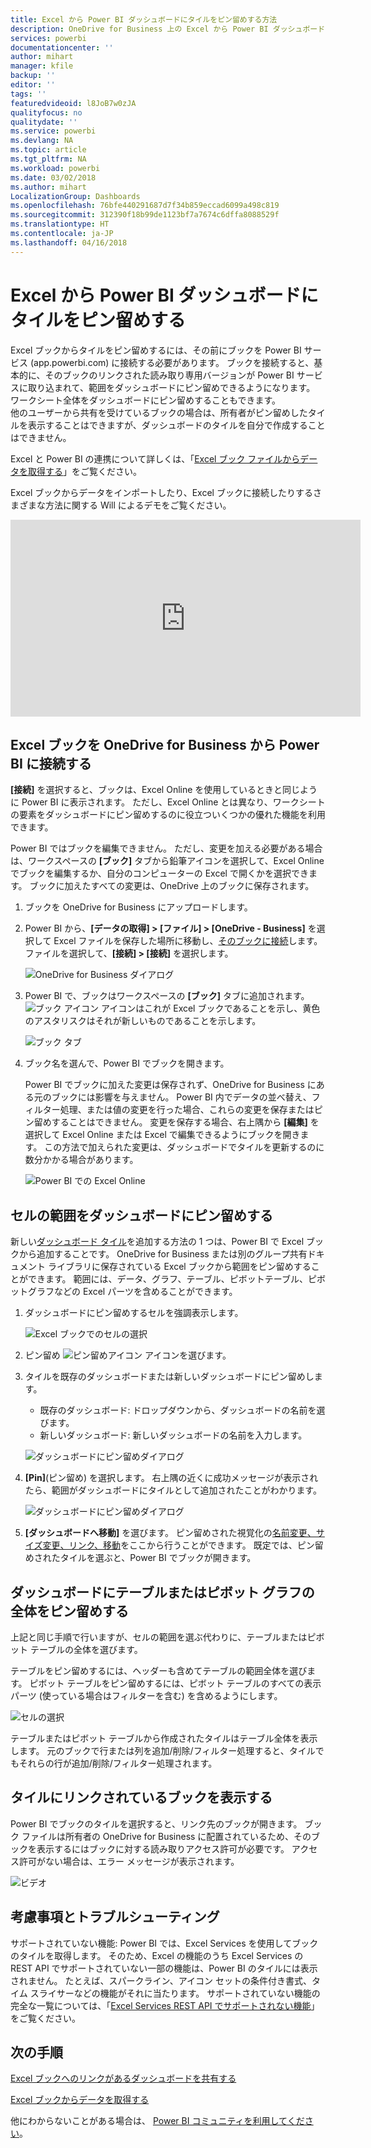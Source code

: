 ```yaml
---
title: Excel から Power BI ダッシュボードにタイルをピン留めする方法
description: OneDrive for Business 上の Excel から Power BI ダッシュボードにタイルをピン留めします。 範囲、グラフ、テーブルのピン留め
services: powerbi
documentationcenter: ''
author: mihart
manager: kfile
backup: ''
editor: ''
tags: ''
featuredvideoid: l8JoB7w0zJA
qualityfocus: no
qualitydate: ''
ms.service: powerbi
ms.devlang: NA
ms.topic: article
ms.tgt_pltfrm: NA
ms.workload: powerbi
ms.date: 03/02/2018
ms.author: mihart
LocalizationGroup: Dashboards
ms.openlocfilehash: 76bfe440291687d7f34b859eccad6099a498c819
ms.sourcegitcommit: 312390f18b99de1123bf7a7674c6dffa8088529f
ms.translationtype: HT
ms.contentlocale: ja-JP
ms.lasthandoff: 04/16/2018
---
```

# <a name="pin-a-tile-to-a-power-bi-dashboard-from-excel"></a>Excel から Power BI ダッシュボードにタイルをピン留めする
Excel ブックからタイルをピン留めするには、その前にブックを Power BI サービス (app.powerbi.com) に接続する必要があります。 ブックを接続すると、基本的に、そのブックのリンクされた読み取り専用バージョンが Power BI サービスに取り込まれて、範囲をダッシュボードにピン留めできるようになります。 ワークシート全体をダッシュボードにピン留めすることもできます。  
他のユーザーから共有を受けているブックの場合は、所有者がピン留めしたタイルを表示することはできますが、ダッシュボードのタイルを自分で作成することはできません。 

Excel と Power BI の連携について詳しくは、「[Excel ブック ファイルからデータを取得する](http://go.microsoft.com/fwlink/?LinkID=521962)」をご覧ください。

Excel ブックからデータをインポートしたり、Excel ブックに接続したりするさまざまな方法に関する Will によるデモをご覧ください。

<iframe width="560" height="315" src="https://www.youtube.com/embed/l8JoB7w0zJA" frameborder="0" allowfullscreen></iframe>

## <a name="connect-your-excel-workbook-from-onedrive-for-business-to-power-bi"></a>Excel ブックを OneDrive for Business から Power BI に接続する
**[接続]** を選択すると、ブックは、Excel Online を使用しているときと同じように Power BI に表示されます。 ただし、Excel Online とは異なり、ワークシートの要素をダッシュボードにピン留めするのに役立ついくつかの優れた機能を利用できます。

Power BI ではブックを編集できません。 ただし、変更を加える必要がある場合は、ワークスペースの **[ブック]** タブから鉛筆アイコンを選択して、Excel Online でブックを編集するか、自分のコンピューターの Excel で開くかを選択できます。 ブックに加えたすべての変更は、OneDrive 上のブックに保存されます。

1. ブックを OneDrive for Business にアップロードします。

2. Power BI から、**[データの取得] > [ファイル] > [OneDrive - Business]** を選択して Excel ファイルを保存した場所に移動し、[そのブックに接続](service-excel-workbook-files.md)します。 ファイルを選択して、**[接続] > [接続]** を選択します。

    ![OneDrive for Business ダイアログ](media/service-dashboard-pin-tile-from-excel/power-bi-connect.png)

3. Power BI で、ブックはワークスペースの **[ブック]** タブに追加されます。  ![ブック アイコン](media/service-dashboard-pin-tile-from-excel/pbi_workbookicon.png) アイコンはこれが Excel ブックであることを示し、黄色のアスタリスクはそれが新しいものであることを示します。
    
    ![ブック タブ](media/service-dashboard-pin-tile-from-excel/power-bi-workbooks.png)
4. ブック名を選んで、Power BI でブックを開きます。

    Power BI でブックに加えた変更は保存されず、OneDrive for Business にある元のブックには影響を与えません。 Power BI 内でデータの並べ替え、フィルター処理、または値の変更を行った場合、これらの変更を保存またはピン留めすることはできません。 変更を保存する場合、右上隅から **[編集]** を選択して Excel Online または Excel で編集できるようにブックを開きます。 この方法で加えられた変更は、ダッシュボードでタイルを更新するのに数分かかる場合があります。
   
    ![Power BI での Excel Online](media/service-dashboard-pin-tile-from-excel/power-bi-opened.png)

## <a name="pin-a-range-of-cells-to-a-dashboard"></a>セルの範囲をダッシュボードにピン留めする
新しい[ダッシュボード タイル](service-dashboard-tiles.md)を追加する方法の 1 つは、Power BI で Excel ブックから追加することです。 OneDrive for Business または別のグループ共有ドキュメント ライブラリに保存されている Excel ブックから範囲をピン留めすることができます。 範囲には、データ、グラフ、テーブル、ピボットテーブル、ピボットグラフなどの Excel パーツを含めることができます。

1. ダッシュボードにピン留めするセルを強調表示します。
   
    ![Excel ブックでのセルの選択](media/service-dashboard-pin-tile-from-excel/pbi_selectrange.png)
2. ピン留め ![ピン留めアイコン](media/service-dashboard-pin-tile-from-excel/pbi_pintile_small.png) アイコンを選びます。 
3. タイルを既存のダッシュボードまたは新しいダッシュボードにピン留めします。 
   
   * 既存のダッシュボード: ドロップダウンから、ダッシュボードの名前を選びます。
   * 新しいダッシュボード: 新しいダッシュボードの名前を入力します。
   
    ![ダッシュボードにピン留めダイアログ](media/service-dashboard-pin-tile-from-excel/pbi_dashdialog1.png)
4. **[Pin]**(ピン留め) を選択します。 右上隅の近くに成功メッセージが表示されたら、範囲がダッシュボードにタイルとして追加されたことがわかります。 
   
    ![ダッシュボードにピン留めダイアログ](media/service-dashboard-pin-tile-from-excel/power-bi-go-to-dashboard.png)
5. **[ダッシュボードへ移動]** を選びます。 ピン留めされた視覚化の[名前変更、サイズ変更、リンク、移動](service-dashboard-edit-tile.md)をここから行うことができます。 既定では、ピン留めされたタイルを選ぶと、Power BI でブックが開きます。

## <a name="pin-an-entire-table-or-pivot-chart-to-a-dashboard"></a>ダッシュボードにテーブルまたはピボット グラフの全体をピン留めする
上記と同じ手順で行いますが、セルの範囲を選ぶ代わりに、テーブルまたはピボット テーブルの全体を選びます。

テーブルをピン留めするには、ヘッダーも含めてテーブルの範囲全体を選びます。  ピボット テーブルをピン留めするには、ピボット テーブルのすべての表示パーツ (使っている場合はフィルターを含む) を含めるようにします。

 ![セルの選択](media/service-dashboard-pin-tile-from-excel/pbi_selecttable.png)

テーブルまたはピボット テーブルから作成されたタイルはテーブル全体を表示します。  元のブックで行または列を追加/削除/フィルター処理すると、タイルでもそれらの行が追加/削除/フィルター処理されます。

## <a name="view-the-workbook-linked-to-the-tile"></a>タイルにリンクされているブックを表示する
Power BI でブックのタイルを選択すると、リンク先のブックが開きます。 ブック ファイルは所有者の OneDrive for Business に配置されているため、そのブックを表示するにはブックに対する読み取りアクセス許可が必要です。 アクセス許可がない場合は、エラー メッセージが表示されます。  

 ![ビデオ](media/service-dashboard-pin-tile-from-excel/pin-from-excel.gif)

## <a name="considerations-and-troubleshooting"></a>考慮事項とトラブルシューティング
サポートされていない機能: Power BI では、Excel Services を使用してブックのタイルを取得します。 そのため、Excel の機能のうち Excel Services の REST API でサポートされていない一部の機能は、Power BI のタイルには表示されません。 たとえば、スパークライン、アイコン セットの条件付き書式、タイム スライサーなどの機能がそれに当たります。 サポートされていない機能の完全な一覧については、「[Excel Services REST API でサポートされない機能](http://msdn.microsoft.com/library/office/ff394477.aspx)」をご覧ください。

## <a name="next-steps"></a>次の手順
[Excel ブックへのリンクがあるダッシュボードを共有する](service-share-dashboard-that-links-to-excel-onedrive.md)

[Excel ブックからデータを取得する](service-excel-workbook-files.md)

他にわからないことがある場合は、 [Power BI コミュニティを利用してください](http://community.powerbi.com/)。

